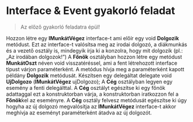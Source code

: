 # Interface & Event gyakorló feladat

> Az előző gyakorló feladatra épül!

Hozzon létre egy **IMunkátVégez** interface-t ami előír egy void **Dolgozik** metódust. Ezt az interface-t valósítsa meg az irodai dolgozó, a diákmunkás és a vezető osztály is, mindegyik írja ki a konzolra, hogy mit dolgozik (pl.: „Az irodában dolgozok!”)
A **Főnök** osztályban hozzon létre egy metódust **MunkátOszt** néven void visszatéréssel, ami a fent létrehozott interface típust várjon paraméterként. A metódus hívja meg a paraméterként kapott példány **Dolgozik** metódusát.
Készítsen egy delegáltat delegate void **UjDolgozo** (**IMunkátVégez** ujDolgozo);
A **Cég** osztályban legyen egy esemény a fenti delegálttal. A **Cég** osztályt egészítse ki egy főnök adattaggal ezt a konstruktorban várja, a konstruktorban iratkozzon fel a **Főnök**kel az eseményre.
A **Cég** osztály felvesz metódusát egészítse ki úgy hogyha az új dolgozó megvalósítja az **IMunkátVégez** interface-t akkor meghívja az eseményt paraméterként átadva az új dolgozót.
